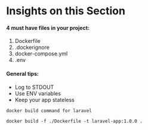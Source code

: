 # Insights on this Section
#### 4 must have files in your project:
1. Dockerfile
2. .dockerignore
3. docker-compose.yml
4. .env
#### General tips:
- Log to STDOUT
- Use ENV variables
- Keep your app stateless

`docker build command for laravel`
```
docker build -f ./Dockerfile -t laravel-app:1.0.0 .
```
